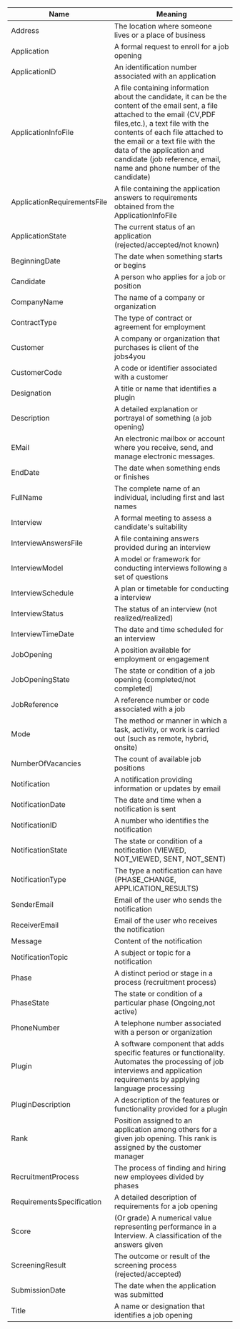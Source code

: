 | Name                        | Meaning                                                                                                                                                                                                                                                                                                                                     |
|-----------------------------|---------------------------------------------------------------------------------------------------------------------------------------------------------------------------------------------------------------------------------------------------------------------------------------------------------------------------------------------|
| Address                     | The location where someone lives or a place of business                                                                                                                                                                                                                                                                                     |
| Application                 | A formal request to enroll for a job opening                                                                                                                                                                                                                                                                                                |
| ApplicationID               | An identification number associated with an application                                                                                                                                                                                                                                                                                     |
| ApplicationInfoFile         | A file containing information about the candidate, it can be the content of the email sent, a file attached to the email (CV,PDF files,etc.), a text file with the contents of each file attached to the email or a text file with the data of the application and candidate (job reference, email, name and phone number of the candidate) |
| ApplicationRequirementsFile | A file containing the application answers to requirements obtained from the ApplicationInfoFile                                                                                                                                                                                                                                             |
| ApplicationState            | The current status of an application (rejected/accepted/not known)                                                                                                                                                                                                                                                                          |
| BeginningDate               | The date when something starts or begins                                                                                                                                                                                                                                                                                                    |
| Candidate                   | A person who applies for a job or position                                                                                                                                                                                                                                                                                                  |
| CompanyName                 | The name of a company or organization                                                                                                                                                                                                                                                                                                       |
| ContractType                | The type of contract or agreement for employment                                                                                                                                                                                                                                                                                            |
| Customer                    | A company or organization that purchases is client of the jobs4you                                                                                                                                                                                                                                                                          |
| CustomerCode                | A code or identifier associated with a customer                                                                                                                                                                                                                                                                                             |
| Designation                 | A title or name that identifies a plugin                                                                                                                                                                                                                                                                                                    |
| Description                 | A detailed explanation or portrayal of something (a job opening)                                                                                                                                                                                                                                                                            |
| EMail                       | An electronic mailbox or account where you receive, send, and manage electronic messages.                                                                                                                                                                                                                                                   |
| EndDate                     | The date when something ends or finishes                                                                                                                                                                                                                                                                                                    |
| FullName                    | The complete name of an individual, including first and last names                                                                                                                                                                                                                                                                          |
| Interview                   | A formal meeting to assess a candidate's suitability                                                                                                                                                                                                                                                                                        |
| InterviewAnswersFile        | A file containing answers provided during an interview                                                                                                                                                                                                                                                                                      |
| InterviewModel              | A model or framework for conducting interviews following a set of questions                                                                                                                                                                                                                                                                 |
| InterviewSchedule           | A plan or timetable for conducting a interview                                                                                                                                                                                                                                                                                              |
| InterviewStatus             | The status of an interview (not realized/realized)                                                                                                                                                                                                                                                                                          |
| InterviewTimeDate           | The date and time scheduled for an interview                                                                                                                                                                                                                                                                                                |
| JobOpening                  | A position available for employment or engagement                                                                                                                                                                                                                                                                                           |
| JobOpeningState             | The state or condition of a job opening (completed/not completed)                                                                                                                                                                                                                                                                           |
| JobReference                | A reference number or code associated with a job                                                                                                                                                                                                                                                                                            |
| Mode                        | The method or manner in which a task, activity, or work is carried out (such as remote, hybrid, onsite)                                                                                                                                                                                                                                     |
| NumberOfVacancies           | The count of available job positions                                                                                                                                                                                                                                                                                                        |
| Notification                | A notification providing information or updates by email                                                                                                                                                                                                                                                                                    |
| NotificationDate            | The date and time when a notification is sent                                                                                                                                                                                                                                                                                               |
| NotificationID              | A number who identifies the notification                                                                                                                                                                                                                                                                                                    |
| NotificationState           | The state or condition of a notification (VIEWED, NOT_VIEWED, SENT, NOT_SENT)                                                                                                                                                                                                                                                               |
| NotificationType            | The type a notification can have (PHASE_CHANGE, APPLICATION_RESULTS)                                                                                                                                                                                                                                                                        |
| SenderEmail                 | Email of the user who sends the notification                                                                                                                                                                                                                                                                                                |
| ReceiverEmail               | Email of the user who receives the notification                                                                                                                                                                                                                                                                                             |
| Message                     | Content of the notification                                                                                                                                                                                                                                                                                                                 |
| NotificationTopic           | A subject or topic for a notification                                                                                                                                                                                                                                                                                                       |
| Phase                       | A distinct period or stage in a process (recruitment process)                                                                                                                                                                                                                                                                               |
| PhaseState                  | The state or condition of a particular phase (Ongoing,not active)                                                                                                                                                                                                                                                                           |
| PhoneNumber                 | A telephone number associated with a person or organization                                                                                                                                                                                                                                                                                 |
| Plugin                      | A software component that adds specific features or functionality. Automates the processing of job interviews and application requirements by applying language processing                                                                                                                                                                  | 
| PluginDescription           | A description of the features or functionality provided for a plugin                                                                                                                                                                                                                                                                        |
| Rank                        | Position assigned to an application among others for a given job opening. This rank is assigned by the customer manager                                                                                                                                                                                                                     |
| RecruitmentProcess          | The process of finding and hiring new employees divided by phases                                                                                                                                                                                                                                                                           |
| RequirementsSpecification   | A detailed description of requirements for a job opening                                                                                                                                                                                                                                                                                    |
| Score                       | (Or grade) A numerical value representing performance in a Interview. A classification of the answers given                                                                                                                                                                                                                                 |
| ScreeningResult             | The outcome or result of the screening process (rejected/accepted)                                                                                                                                                                                                                                                                          |
| SubmissionDate              | The date when the application was submitted                                                                                                                                                                                                                                                                                                 |
| Title                       | A name or designation that identifies a job opening                                                                                                                                                                                                                                                                                         |
